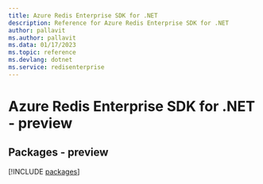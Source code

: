 ```yaml
---
title: Azure Redis Enterprise SDK for .NET
description: Reference for Azure Redis Enterprise SDK for .NET
author: pallavit
ms.author: pallavit
ms.data: 01/17/2023
ms.topic: reference
ms.devlang: dotnet
ms.service: redisenterprise
---
```

# Azure Redis Enterprise SDK for .NET - preview
## Packages - preview
[!INCLUDE [packages](redis-enterprise-index.md)]